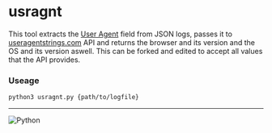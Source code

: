 # usragnt
This tool extracts the [User Agent](https://51degrees.com/blog/understanding-user-agent-string)  field from JSON logs, passes it to [useragentstrings.com](https://useragentstring.com/) API and returns the browser and its version and the OS and its version aswell. This can be forked and edited to accept all values that the API provides.  


### Useage
```bash
python3 usragnt.py {path/to/logfile}
```

---
![Python](https://img.shields.io/badge/python-3670A0?style=for-the-badge&logo=python&logoColor=ffdd54)